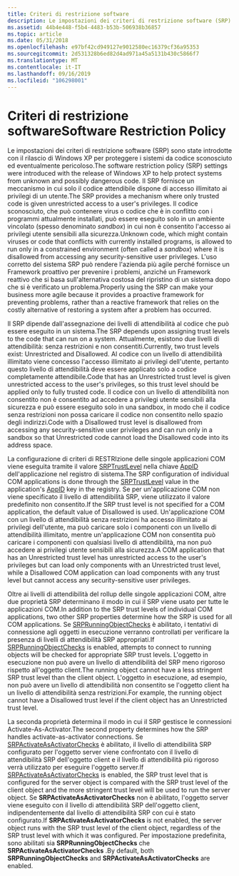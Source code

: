 ```yaml
---
title: Criteri di restrizione software
description: Le impostazioni dei criteri di restrizione software (SRP) sono state introdotte con il rilascio di Windows XP per proteggere i sistemi da codice sconosciuto ed eventualmente pericoloso.
ms.assetid: 44b4e448-f5b4-4483-b53b-506938b36857
ms.topic: article
ms.date: 05/31/2018
ms.openlocfilehash: e97bf42cd949127e9012580ec16379cf36a95353
ms.sourcegitcommit: 2d531328b6ed82d4ad971a45a5131b430c5866f7
ms.translationtype: MT
ms.contentlocale: it-IT
ms.lasthandoff: 09/16/2019
ms.locfileid: "106298001"
---
```

# <a name="software-restriction-policy"></a><span data-ttu-id="968fa-103">Criteri di restrizione software</span><span class="sxs-lookup"><span data-stu-id="968fa-103">Software Restriction Policy</span></span>

<span data-ttu-id="968fa-104">Le impostazioni dei criteri di restrizione software (SRP) sono state introdotte con il rilascio di Windows XP per proteggere i sistemi da codice sconosciuto ed eventualmente pericoloso.</span><span class="sxs-lookup"><span data-stu-id="968fa-104">The software restriction policy (SRP) settings were introduced with the release of Windows XP to help protect systems from unknown and possibly dangerous code.</span></span> <span data-ttu-id="968fa-105">Il SRP fornisce un meccanismo in cui solo il codice attendibile dispone di accesso illimitato ai privilegi di un utente.</span><span class="sxs-lookup"><span data-stu-id="968fa-105">The SRP provides a mechanism where only trusted code is given unrestricted access to a user's privileges.</span></span> <span data-ttu-id="968fa-106">Il codice sconosciuto, che può contenere virus o codice che è in conflitto con i programmi attualmente installati, può essere eseguito solo in un ambiente vincolato (spesso denominato *sandbox*) in cui non è consentito l'accesso ai privilegi utente sensibili alla sicurezza.</span><span class="sxs-lookup"><span data-stu-id="968fa-106">Unknown code, which might contain viruses or code that conflicts with currently installed programs, is allowed to run only in a constrained environment (often called a *sandbox*) where it is disallowed from accessing any security-sensitive user privileges.</span></span> <span data-ttu-id="968fa-107">L'uso corretto del sistema SRP può rendere l'azienda più agile perché fornisce un Framework proattivo per prevenire i problemi, anziché un Framework reattivo che si basa sull'alternativa costosa del ripristino di un sistema dopo che si è verificato un problema.</span><span class="sxs-lookup"><span data-stu-id="968fa-107">Properly using the SRP can make your business more agile because it provides a proactive framework for preventing problems, rather than a reactive framework that relies on the costly alternative of restoring a system after a problem has occurred.</span></span>

<span data-ttu-id="968fa-108">Il SRP dipende dall'assegnazione dei livelli di attendibilità al codice che può essere eseguito in un sistema.</span><span class="sxs-lookup"><span data-stu-id="968fa-108">The SRP depends upon assigning trust levels to the code that can run on a system.</span></span> <span data-ttu-id="968fa-109">Attualmente, esistono due livelli di attendibilità: senza restrizioni e non consentiti.</span><span class="sxs-lookup"><span data-stu-id="968fa-109">Currently, two trust levels exist: Unrestricted and Disallowed.</span></span> <span data-ttu-id="968fa-110">Al codice con un livello di attendibilità illimitato viene concesso l'accesso illimitato ai privilegi dell'utente, pertanto questo livello di attendibilità deve essere applicato solo a codice completamente attendibile.</span><span class="sxs-lookup"><span data-stu-id="968fa-110">Code that has an Unrestricted trust level is given unrestricted access to the user's privileges, so this trust level should be applied only to fully trusted code.</span></span> <span data-ttu-id="968fa-111">Il codice con un livello di attendibilità non consentito non è consentito ad accedere a privilegi utente sensibili alla sicurezza e può essere eseguito solo in una sandbox, in modo che il codice senza restrizioni non possa caricare il codice non consentito nello spazio degli indirizzi.</span><span class="sxs-lookup"><span data-stu-id="968fa-111">Code with a Disallowed trust level is disallowed from accessing any security-sensitive user privileges and can run only in a sandbox so that Unrestricted code cannot load the Disallowed code into its address space.</span></span>

<span data-ttu-id="968fa-112">La configurazione di criteri di RESTRIzione delle singole applicazioni COM viene eseguita tramite il valore [SRPTrustLevel](srptrustlevel.md) nella chiave [AppID](appid-key.md) dell'applicazione nel registro di sistema.</span><span class="sxs-lookup"><span data-stu-id="968fa-112">The SRP configuration of individual COM applications is done through the [SRPTrustLevel](srptrustlevel.md) value in the application's [AppID](appid-key.md) key in the registry.</span></span> <span data-ttu-id="968fa-113">Se per un'applicazione COM non viene specificato il livello di attendibilità SRP, viene utilizzato il valore predefinito non consentito.</span><span class="sxs-lookup"><span data-stu-id="968fa-113">If the SRP trust level is not specified for a COM application, the default value of Disallowed is used.</span></span> <span data-ttu-id="968fa-114">Un'applicazione COM con un livello di attendibilità senza restrizioni ha accesso illimitato ai privilegi dell'utente, ma può caricare solo i componenti con un livello di attendibilità illimitato, mentre un'applicazione COM non consentita può caricare i componenti con qualsiasi livello di attendibilità, ma non può accedere ai privilegi utente sensibili alla sicurezza.</span><span class="sxs-lookup"><span data-stu-id="968fa-114">A COM application that has an Unrestricted trust level has unrestricted access to the user's privileges but can load only components with an Unrestricted trust level, while a Disallowed COM application can load components with any trust level but cannot access any security-sensitive user privileges.</span></span>

<span data-ttu-id="968fa-115">Oltre ai livelli di attendibilità del rollup delle singole applicazioni COM, altre due proprietà SRP determinano il modo in cui il SRP viene usato per tutte le applicazioni COM.</span><span class="sxs-lookup"><span data-stu-id="968fa-115">In addition to the SRP trust levels of individual COM applications, two other SRP properties determine how the SRP is used for all COM applications.</span></span> <span data-ttu-id="968fa-116">Se [SRPRunningObjectChecks](srprunningobjectchecks.md) è abilitato, i tentativi di connessione agli oggetti in esecuzione verranno controllati per verificare la presenza di livelli di attendibilità SRP appropriati.</span><span class="sxs-lookup"><span data-stu-id="968fa-116">If [SRPRunningObjectChecks](srprunningobjectchecks.md) is enabled, attempts to connect to running objects will be checked for appropriate SRP trust levels.</span></span> <span data-ttu-id="968fa-117">L'oggetto in esecuzione non può avere un livello di attendibilità del SRP meno rigoroso rispetto all'oggetto client.</span><span class="sxs-lookup"><span data-stu-id="968fa-117">The running object cannot have a less stringent SRP trust level than the client object.</span></span> <span data-ttu-id="968fa-118">L'oggetto in esecuzione, ad esempio, non può avere un livello di attendibilità non consentito se l'oggetto client ha un livello di attendibilità senza restrizioni.</span><span class="sxs-lookup"><span data-stu-id="968fa-118">For example, the running object cannot have a Disallowed trust level if the client object has an Unrestricted trust level.</span></span>

<span data-ttu-id="968fa-119">La seconda proprietà determina il modo in cui il SRP gestisce le connessioni Activate-As-Activator.</span><span class="sxs-lookup"><span data-stu-id="968fa-119">The second property determines how the SRP handles activate-as-activator connections.</span></span> <span data-ttu-id="968fa-120">Se [SRPActivateAsActivatorChecks](srpactivateasactivatorchecks.md) è abilitato, il livello di attendibilità SRP configurato per l'oggetto server viene confrontato con il livello di attendibilità SRP dell'oggetto client e il livello di attendibilità più rigoroso verrà utilizzato per eseguire l'oggetto server.</span><span class="sxs-lookup"><span data-stu-id="968fa-120">If [SRPActivateAsActivatorChecks](srpactivateasactivatorchecks.md) is enabled, the SRP trust level that is configured for the server object is compared with the SRP trust level of the client object and the more stringent trust level will be used to run the server object.</span></span> <span data-ttu-id="968fa-121">Se **SRPActivateAsActivatorChecks** non è abilitato, l'oggetto server viene eseguito con il livello di attendibilità SRP dell'oggetto client, indipendentemente dal livello di attendibilità SRP con cui è stato configurato.</span><span class="sxs-lookup"><span data-stu-id="968fa-121">If **SRPActivateAsActivatorChecks** is not enabled, the server object runs with the SRP trust level of the client object, regardless of the SRP trust level with which it was configured.</span></span> <span data-ttu-id="968fa-122">Per impostazione predefinita, sono abilitati sia **SRPRunningObjectChecks** che **SRPActivateAsActivatorChecks** .</span><span class="sxs-lookup"><span data-stu-id="968fa-122">By default, both **SRPRunningObjectChecks** and **SRPActivateAsActivatorChecks** are enabled.</span></span>

 

 




